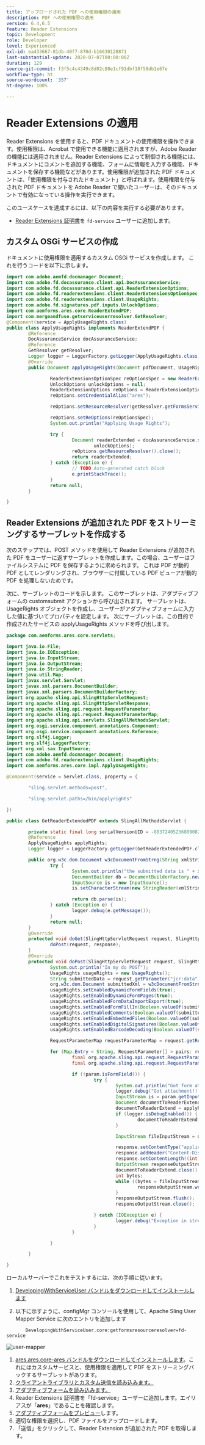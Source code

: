 ```yaml
---
title: アップロードされた PDF への使用権限の適用
description: PDF への使用権限の適用
version: 6.4,6.5
feature: Reader Extensions
topic: Development
role: Developer
level: Experienced
exl-id: ea433667-81db-40f7-870d-b16630128871
last-substantial-update: 2020-07-07T00:00:00Z
duration: 129
source-git-commit: f3f5c4c4349c8d02c88e1cf91dbf18f58db1e67e
workflow-type: ht
source-wordcount: '357'
ht-degree: 100%

---
```


# Reader Extensions の適用

Reader Extensions を使用すると、PDF ドキュメントの使用権限を操作できます。使用権限は、Acrobat で使用できる機能に適用されますが、Adobe Reader の機能には適用されません。Reader Extensions によって制御される機能には、ドキュメントにコメントを追加する機能、フォームに情報を入力する機能、ドキュメントを保存する機能などがあります。使用権限が追加された PDF ドキュメントは、「使用権限を付与されたドキュメント」と呼ばれます。使用権限を付与された PDF ドキュメントを Adobe Reader で開いたユーザーは、そのドキュメントで有効になっている操作を実行できます。

このユースケースを達成するには、以下の内容を実行する必要があります。
* [Reader Extensions 証明書](https://experienceleague.adobe.com/docs/experience-manager-learn/forms/document-services/configuring-reader-extension-osgi.html?lang=ja)を `fd-service` ユーザーに追加します。

## カスタム OSGi サービスの作成

ドキュメントに使用権限を適用するカスタム OSGi サービスを作成します。 これを行うコードを以下に示します。

```java
import com.adobe.aemfd.docmanager.Document;
import com.adobe.fd.docassurance.client.api.DocAssuranceService;
import com.adobe.fd.docassurance.client.api.ReaderExtensionOptions;
import com.adobe.fd.readerextensions.client.ReaderExtensionsOptionSpec;
import com.adobe.fd.readerextensions.client.UsageRights;
import com.adobe.fd.signatures.pdf.inputs.UnlockOptions;
import com.aemforms.ares.core.ReaderExtendPDF;
import com.mergeandfuse.getserviceuserresolver.GetResolver;
@Component(service = ApplyUsageRights.class)
public class ApplyUsageRights implements ReaderExtendPDF {
        @Reference
        DocAssuranceService docAssuranceService;
        @Reference
        GetResolver getResolver;
        Logger logger = LoggerFactory.getLogger(ApplyUsageRights.class);
        @Override
        public Document applyUsageRights(Document pdfDocument, UsageRights usageRights) {

                ReaderExtensionsOptionSpec reOptionsSpec = new ReaderExtensionsOptionSpec(usageRights, "Sample ARES");
                UnlockOptions unlockOptions = null;
                ReaderExtensionOptions reOptions = ReaderExtensionOptions.getInstance();
                reOptions.setCredentialAlias("ares");

                reOptions.setResourceResolver(getResolver.getFormsServiceResolver());

                reOptions.setReOptions(reOptionsSpec);
                System.out.println("Applying Usage Rights");

                try {
                        Document readerExtended = docAssuranceService.secureDocument(pdfDocument, null, null, reOptions,
                                unlockOptions);
                        reOptions.getResourceResolver().close();
                        return readerExtended;
                } catch (Exception e) {
                        // TODO Auto-generated catch block
                        e.printStackTrace();
                }
                return null;
        }

}
```

## Reader Extensions が追加された PDF をストリーミングするサーブレットを作成する

次のステップでは、POST メソッドを使用して Reader Extensions が追加された PDF をユーザーに返すサーブレットを作成します。この場合、ユーザーはファイルシステムに PDF を保存するように求められます。 これは PDF が動的 PDF としてレンダリングされ、ブラウザーに付属している PDF ビューアが動的 PDF を処理しないためです。

次に、サーブレットのコードを示します。 このサーブレットは、アダプティブフォームの customsubmit アクションから呼び出されます。
サーブレットは、UsageRights オブジェクトを作成し、ユーザーがアダプティブフォームに入力した値に基づいてプロパティを設定します。 次にサーブレットは、この目的で作成されたサービスの applyUsageRights メソッドを呼び出します。

```java
package com.aemforms.ares.core.servlets;

import java.io.File;
import java.io.IOException;
import java.io.InputStream;
import java.io.OutputStream;
import java.io.StringReader;
import java.util.Map;
import javax.servlet.Servlet;
import javax.xml.parsers.DocumentBuilder;
import javax.xml.parsers.DocumentBuilderFactory;
import org.apache.sling.api.SlingHttpServletRequest;
import org.apache.sling.api.SlingHttpServletResponse;
import org.apache.sling.api.request.RequestParameter;
import org.apache.sling.api.request.RequestParameterMap;
import org.apache.sling.api.servlets.SlingAllMethodsServlet;
import org.osgi.service.component.annotations.Component;
import org.osgi.service.component.annotations.Reference;
import org.slf4j.Logger;
import org.slf4j.LoggerFactory;
import org.xml.sax.InputSource;
import com.adobe.aemfd.docmanager.Document;
import com.adobe.fd.readerextensions.client.UsageRights;
import com.aemforms.ares.core.impl.ApplyUsageRights;

@Component(service = Servlet.class, property = {

        "sling.servlet.methods=post",

        "sling.servlet.paths=/bin/applyrights"

})

public class GetReaderExtendedPDF extends SlingAllMethodsServlet {

        private static final long serialVersionUID = -883724052368090823 L;
        @Reference
        ApplyUsageRights applyRights;
        Logger logger = LoggerFactory.getLogger(GetReaderExtendedPDF.class);

        public org.w3c.dom.Document w3cDocumentFromStrng(String xmlString) {
                try {
                        System.out.println("the submitted data is " + xmlString);
                        DocumentBuilder db = DocumentBuilderFactory.newInstance().newDocumentBuilder();
                        InputSource is = new InputSource();
                        is.setCharacterStream(new StringReader(xmlString));

                        return db.parse(is);
                } catch (Exception e) {
                        logger.debug(e.getMessage());
                }
                return null;
        }
        @Override
        protected void doGet(SlingHttpServletRequest request, SlingHttpServletResponse response) {
                doPost(request, response);
        }
        @Override
        protected void doPost(SlingHttpServletRequest request, SlingHttpServletResponse response) {
                System.out.println("In my do POST");
                UsageRights usageRights = new UsageRights();
                String submittedData = request.getParameter("jcr:data");
                org.w3c.dom.Document submittedXml = w3cDocumentFromStrng(submittedData);
                usageRights.setEnabledDynamicFormFields(true);
                usageRights.setEnabledDynamicFormPages(true);
                usageRights.setEnabledFormDataImportExport(true);
                usageRights.setEnabledFormFillIn(Boolean.valueOf(submittedXml.getElementsByTagName("formfill").item(0).getTextContent()));
                usageRights.setEnabledComments(Boolean.valueOf(submittedXml.getElementsByTagName("comments").item(0).getTextContent()));
                usageRights.setEnabledEmbeddedFiles(Boolean.valueOf(submittedXml.getElementsByTagName("attachments").item(0).getTextContent()));
                usageRights.setEnabledDigitalSignatures(Boolean.valueOf(submittedXml.getElementsByTagName("digitalsignatures").item(0).getTextContent()));
                usageRights.setEnabledBarcodeDecoding(Boolean.valueOf(submittedXml.getElementsByTagName("barcode").item(0).getTextContent()));

                RequestParameterMap requestParameterMap = request.getRequestParameterMap();

                for (Map.Entry < String, RequestParameter[] > pairs: requestParameterMap.entrySet()) {
                        final org.apache.sling.api.request.RequestParameter[] pArr = pairs.getValue();
                        final org.apache.sling.api.request.RequestParameter param = pArr[0];

                        if (!param.isFormField()) {
                                try {
                                        System.out.println("Got form attachment!!!!" + param.getFileName());
                                        logger.debug("Got attachment!!!!" + param.getFileName());
                                        InputStream is = param.getInputStream();
                                        Document documentToReaderExtend = new Document(is);
                                        documentToReaderExtend = applyRights.applyUsageRights(documentToReaderExtend, usageRights);
                                        if (logger.isDebugEnabled()) {
                                                documentToReaderExtend.copyToFile(new File(param.getFileName().split("/")[1]));
                                        }

                                        InputStream fileInputStream = documentToReaderExtend.getInputStream();

                                        response.setContentType("application/pdf");
                                        response.addHeader("Content-Disposition", "attachment; filename=" + param.getFileName().split("/")[1]);
                                        response.setContentLength((int) fileInputStream.available());
                                        OutputStream responseOutputStream = response.getOutputStream();
                                        documentToReaderExtend.close();
                                        int bytes;
                                        while ((bytes = fileInputStream.read()) != -1) {
                                                responseOutputStream.write(bytes);
                                        }
                                        responseOutputStream.flush();
                                        responseOutputStream.close();

                                } catch (IOException e) {
                                        logger.debug("Exception in streaming pdf back to client  " + e.getMessage());
                                }
                        }

                }

        }

}
```

ローカルサーバーでこれをテストするには、次の手順に従います。
1. [DevelopingWithServiceUser バンドルをダウンロードしてインストールします](/help/forms/assets/common-osgi-bundles/DevelopingWithServiceUser.jar)

1. 以下に示すように、configMgr コンソールを使用して、Apache Sling User Mapper Service に次のエントリを追加します

```
       DevelopingWithServiceUser.core:getformsresourceresolver=fd-service
```

![user-mapper](assets/user-mapper-service.PNG)
1. [ares.ares.core-ares バンドルをダウンロードしてインストールします](assets/ares.ares.core-ares.jar)。これにはカスタムサービスと、使用権限を適用して PDF をストリーミングバックするサーブレットがあります。
1. [クライアントライブラリとカスタム送信を読み込みます。](assets/applyaresdemo.zip)
1. [アダプティブフォームを読み込みます。](assets/applyaresform.zip)
1. Reader Extensions 証明書を「fd-service」ユーザーに追加します。エイリアスが「**ares**」であることを確認します。
1. [アダプティブフォームをプレビュー](http://localhost:4502/content/dam/formsanddocuments/applyreaderextensions/jcr:content?wcmmode=disabled)します。
1. 適切な権限を選択し、PDF ファイルをアップロードします。
1. 「送信」をクリックして、Reader Extension が追加された PDF を取得します。
